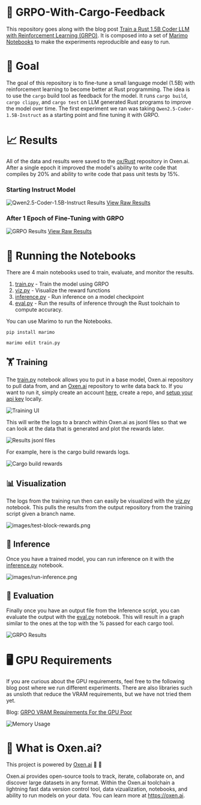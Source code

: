 # 🦀 GRPO-With-Cargo-Feedback

This repository goes along with the blog post [Train a Rust 1.5B Coder LLM with Reinforcement Learning (GRPO)](https://www.oxen.ai/blog/training-a-rust-1-5b-coder-lm-with-reinforcement-learning-grpo). It is composed into a set of [Marimo Notebooks](https://marimo.io/) to make the experiments reproducible and easy to run.

# 🥅 Goal

The goal of this repository is to fine-tune a small language model (1.5B) with reinforcement learning to become better at Rust programming. The idea is to use the `cargo` build tool as feedback for the model. It runs `cargo build`, `cargo clippy`, and `cargo test` on LLM generated Rust programs to improve the model over time. The first experiment we ran was taking `Qwen2.5-Coder-1.5B-Instruct` as a starting point and fine tuning it with GRPO.

# 📈 Results

All of the data and results were saved to the [ox/Rust](https://www.oxen.ai/ox/Rust) repository in Oxen.ai. After a single epoch it improved the model's ability to write code that compiles by 20% and ability to write code that pass unit tests by 15%.

### Starting Instruct Model

![Qwen2.5-Coder-1.5B-Instruct Results](images/qwen-2.5-coder-1.5b-instruct-results.png)
[View Raw Results](https://www.oxen.ai/ox/Rust/file/main/results/Qwen2.5-Coder-1.5B-Instruct/results_code_and_tests.parquet)

### After 1 Epoch of Fine-Tuning with GRPO
![GRPO Results](images/grpo-qwen-2.5-coder-1.5b-instruct-results.png)
[View Raw Results](https://www.oxen.ai/ox/Rust/file/main/results/GRPO_82_2025-03-02_22-49-17_Qwen2.5-Coder-1.5B-Instruct/results_code_and_tests.parquet)

# 📒 Running the Notebooks

There are 4 main notebooks used to train, evaluate, and monitor the results. 

1) [train.py](train.py) - Train the model using GRPO
2) [viz.py](viz.py) - Visualize the reward functions
3) [inference.py](inference.py) - Run inference on a model checkpoint
4) [eval.py](eval.py) - Run the results of inference through the Rust toolchain to compute accuracy.

You can use Marimo to run the Notebooks.

```
pip install marimo
```

```
marimo edit train.py
```

## 🏋️ Training

The [train.py](train.py) notebook allows you to put in a base model, Oxen.ai repository to pull data from, and an [Oxen.ai](https://oxen.ai) repository to write data back to. If you want to run it, simply create an account [here](https://oxen.ai), create a repo, and [setup your api key](https://docs.oxen.ai/getting-started/cli) locally.

![Training UI](images/training-ui.png)

This will write the logs to a branch within Oxen.ai as jsonl files so that we can look at the data that is generated and plot the rewards later.

![Results jsonl files](images/results-jsonl-files.png)

For example, here is the cargo build rewards logs.

![Cargo build rewards](images/cargo-build-rewards.png)

## 📊 Visualization

The logs from the training run then can easily be visualized with the [viz.py](viz.py) notebook. This pulls the results from the output repository from the training script given a branch name.

![images/test-block-rewards.png](images/test-block-rewards.png)

## 🚀 Inference

Once you have a trained model, you can run inference on it with the [inference.py](inference.py) notebook.

![images/run-inference.png](images/run-inference.png)

## 🧐 Evaluation

Finally once you have an output file from the Inference script, you can evaluate the output with the [eval.py](eval.py) notebook. This will result in a graph similar to the ones at the top with the % passed for each cargo tool.

![GRPO Results](images/grpo-qwen-2.5-coder-1.5b-instruct-results.png)

# 🖥️ GPU Requirements

If you are curious about the GPU requirements, feel free to the following blog post where we run different experiments. There are also libraries such as unsloth that reduce the VRAM requirements, but we have not tried them yet.

Blog: [GRPO VRAM Requirements For the GPU Poor](https://www.oxen.ai/blog/grpo-vram-requirements-for-the-gpu-poor)

![Memory Usage](images/memory-usage.png)

# 🐂 What is Oxen.ai?

This project is powered by [Oxen.ai](https://oxen.ai) 🐂 🌾

Oxen.ai provides open-source tools to track, iterate, collaborate on, and discover large datasets in any format. Within the Oxen.ai toolchain a lightning fast data version control tool, data vizualization, notebooks, and ability to run models on your data. You can learn more at https://oxen.ai.
